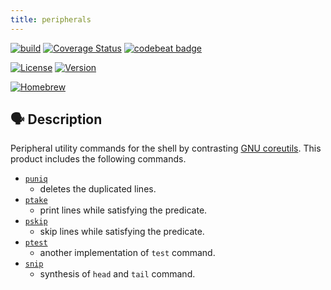 ```yaml
---
title: peripherals
---
```


[![build](https://github.com/tamada/peripherals/actions/workflows/build.yaml/badge.svg)](https://github.com/tamada/peripherals/actions/workflows/build.yaml)
[![Coverage Status](https://coveralls.io/repos/github/tamada/peripherals/badge.svg?branch=main)](https://coveralls.io/github/tamada/peripherals?branch=main)
[![codebeat badge](https://codebeat.co/badges/57405211-d149-4be5-9f9b-bfe72144b058)](https://codebeat.co/projects/github-com-tamada-peripherals-main)

[![License](https://img.shields.io/badge/License-MIT-green)](https://github.com/tamada/peripherals/blob/main/LICENSE)
[![Version](https://img.shields.io/badge/Version-v1.0.0-green)](https://github.com/tamada/btmeister/releases/tag/v1.0.0)

[![Homebrew](https://img.shields.io/badge/Homebrew-tamada/tap/peripherals-yellow?logo=homebrew)](https://github.com/tamada/peripherals/releases/tag/v1.0.0)

## :speaking_head: Description

Peripheral utility commands for the shell by contrasting [GNU coreutils](https://www.gnu.org/software/coreutils/).
This product includes the following commands.

* [`puniq`](usage#puniq)
    * deletes the duplicated lines.
* [`ptake`](usage#ptake)
    * print lines while satisfying the predicate.
* [`pskip`](usage#pskip)
    * skip lines while satisfying the predicate.
* [`ptest`](usage#ptest)
    * another implementation of `test` command.
* [`snip`](usage#snip)
    * synthesis of `head` and `tail` command.

